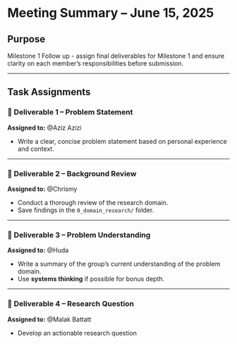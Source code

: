 # Meeting Summary – June 15, 2025  

## Purpose  

Milestone 1 Follow up -  assign final deliverables for Milestone 1 and
 ensure clarity on each member’s responsibilities before submission.

---

## Task Assignments

### 📌 Deliverable 1 – Problem Statement  

**Assigned to:** @Aziz Azizi  

- Write a clear, concise problem statement based on personal experience and context.

---

### 📌 Deliverable 2 – Background Review  

**Assigned to:** @Chrismy  

- Conduct a thorough review of the research domain.  
- Save findings in the `0_domain_research/` folder.

---

### 📌 Deliverable 3 – Problem Understanding  

**Assigned to:** @Huda  

- Write a summary of the group’s current understanding of the problem domain.  
- Use **systems thinking** if possible for bonus depth.

---

### 📌 Deliverable 4 – Research Question  

**Assigned to:** @Malak Battatt  

- Develop an actionable research question

